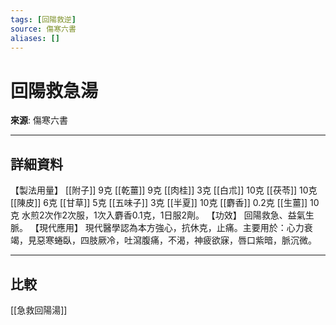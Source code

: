 ```yaml
---
tags: [回陽救逆]
source: 傷寒六書
aliases: []
---
```


# 回陽救急湯

**來源**: 傷寒六書  

---

## 詳細資料
【製法用量】 [[附子]] 9克 [[乾薑]] 9克 [[肉桂]] 3克 [[白朮]] 10克 [[茯苓]] 10克 [[陳皮]] 6克 [[甘草]] 5克 [[五味子]] 3克 [[半夏]] 10克 [[麝香]] 0.2克 [[生薑]] 10克
水煎2次作2次服，1次入麝香0.1克，1日服2劑。
【功效】
回陽救急、益氣生脈。
【現代應用】
現代醫學認為本方強心，抗休克，止痛。主要用於：心力衰竭，見惡寒蜷臥，四肢厥冷，吐瀉腹痛，不渴，神疲欲寐，唇口紫暗，脈沉微。

---

## 比較
[[急救回陽湯]]
